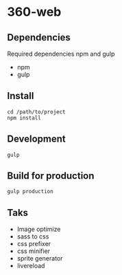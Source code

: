 # 360-web

## Dependencies

Required dependencies npm and gulp

- npm
- gulp

## Install

```shell
cd /path/to/project
npm install
```

## Development

```shell
gulp
```

## Build for production

```shell
gulp production
```

## Taks

- Image optimize
- sass to css
- css prefixer
- css minifier
- sprite generator
- livereload